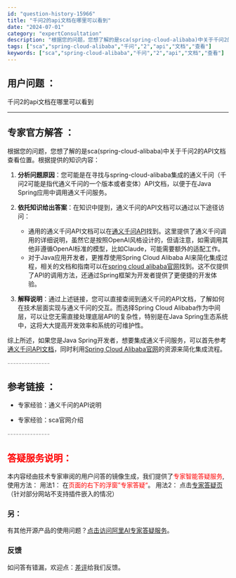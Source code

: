 ```yaml
---
id: "question-history-15966"
title: "千问2的api文档在哪里可以看到"
date: "2024-07-01"
category: "expertConsultation"
description: "根据您的问题，您想了解的是sca(spring-cloud-alibaba)中关于千问2的API文档查看位置。根据提供的知识内容：1. **分析问题原因**：您可能是在寻找与spring-cloud-alibaba集成的通义千问（千问2可能是指代通义千问的一个版本或者变体）API文档，以便于在Jav"
tags: ["sca","spring-cloud-alibaba","千问","2","api","文档","查看"]
keywords: ["sca","spring-cloud-alibaba","千问","2","api","文档","查看"]
---
```


## 用户问题 ： 
 千问2的api文档在哪里可以看到  

---------------
## 专家官方解答 ：

根据您的问题，您想了解的是sca(spring-cloud-alibaba)中关于千问2的API文档查看位置。根据提供的知识内容：

1. **分析问题原因**：您可能是在寻找与spring-cloud-alibaba集成的通义千问（千问2可能是指代通义千问的一个版本或者变体）API文档，以便于在Java Spring应用中调用通义千问服务。

2. **依托知识给出答案**：在知识中提到，通义千问的API文档可以通过以下途径访问：
   - 通用的通义千问API文档可以在[通义千问API](https://api.aliyun.com/api-tools/sdk/bailian?spm=5176.29228872.J_3qCTT-C_2h2ygmnKNbKbb.4.8fae38b1cpU3vw&version=2023-06-01&language=java-async-tea&tab=primer-doc&scm=20140722.X_data-14ce560b9a2a78db69e3._.V_1)找到。这里提供了通义千问调用的详细说明，虽然它是按照OpenAI风格设计的，但请注意，如需调用其他非遵循OpenAI标准的模型，比如Claude，可能需要额外的适配工作。
   - 对于Java应用开发者，更推荐使用Spring Cloud Alibaba AI来简化集成过程，相关的文档和指南可以在[spring cloud alibaba官网](https://sca.aliyun.com)找到。这不仅提供了API的调用方法，还通过Spring框架为开发者提供了更便捷的开发体验。

3. **解释说明**：通过上述链接，您可以直接查阅到通义千问的API文档，了解如何在技术层面实现与通义千问的交互。而选择Spring Cloud Alibaba作为中间层，可以让您无需直接处理底层API的复杂性，特别是在Java Spring生态系统中，这将大大提高开发效率和系统的可维护性。

综上所述，如果您是Java Spring开发者，想要集成通义千问服务，可以首先参考[通义千问API文档](https://api.aliyun.com/api-tools/sdk/bailian?spm=5176.29228872.J_3qCTT-C_2h2ygmnKNbKbb.4.8fae38b1cpU3vw&version=2023-06-01&language=java-async-tea&tab=primer-doc&scm=20140722.X_data-14ce560b9a2a78db69e3._.V_1)，同时利用[Spring Cloud Alibaba官网](https://sca.aliyun.com)的资源来简化集成流程。


<font color="#949494">---------------</font> 


## 参考链接 ：

* 专家经验：通义千问的API说明 
 
 * 专家经验：sca官网介绍 


 <font color="#949494">---------------</font> 
 


## <font color="#FF0000">答疑服务说明：</font> 

本内容经由技术专家审阅的用户问答的镜像生成，我们提供了<font color="#FF0000">专家智能答疑服务</font>,使用方法：
用法1： 在<font color="#FF0000">页面的右下的浮窗”专家答疑“</font>。
用法2： 点击[专家答疑页](https://answer.opensource.alibaba.com/docs/intro)（针对部分网站不支持插件嵌入的情况）
### 另：


有其他开源产品的使用问题？[点击访问阿里AI专家答疑服务](https://answer.opensource.alibaba.com/docs/intro)。
### 反馈
如问答有错漏，欢迎点：[差评](https://ai.nacos.io/user/feedbackByEnhancerGradePOJOID?enhancerGradePOJOId=15967)给我们反馈。
